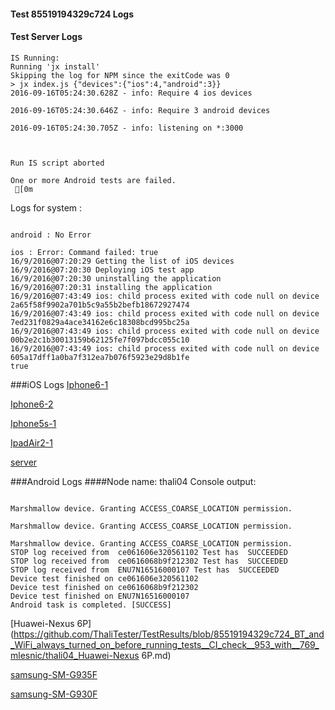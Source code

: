 #### Test 85519194329c724 Logs

#### Test Server Logs
```
IS Running:
Running 'jx install'
Skipping the log for NPM since the exitCode was 0
> jx index.js {"devices":{"ios":4,"android":3}}
2016-09-16T05:24:30.628Z - info: Require 4 ios devices

2016-09-16T05:24:30.646Z - info: Require 3 android devices

2016-09-16T05:24:30.705Z - info: listening on *:3000


 
Run IS script aborted
 
One or more Android tests are failed.
 [0m

```


Logs for system : 
```

android : No Error

ios : Error: Command failed: true
16/9/2016@07:20:29 Getting the list of iOS devices 
16/9/2016@07:20:30 Deploying iOS test app 
16/9/2016@07:20:30 uninstalling the application 
16/9/2016@07:20:31 installing the application 
16/9/2016@07:43:49 ios: child process exited with code null on device 2a65f58f9902a701b5c9a55b2befb18672927474 
16/9/2016@07:43:49 ios: child process exited with code null on device 7ed231f0829a4ace34162e6c18308bcd995bc25a 
16/9/2016@07:43:49 ios: child process exited with code null on device 00b2e2c1b30013159b62125fe7f097bdcc055c10 
16/9/2016@07:43:49 ios: child process exited with code null on device 605a17dff1a0ba7f312ea7b076f5923e29d8b1fe 
true

```
###iOS Logs
[Iphone6-1](https://github.com/ThaliTester/TestResults/blob/85519194329c724_BT_and_WiFi_always_turned_on_before_running_tests__CI_check__953_with__769_mlesnic/iOS_Iphone6-1.md)

[Iphone6-2](https://github.com/ThaliTester/TestResults/blob/85519194329c724_BT_and_WiFi_always_turned_on_before_running_tests__CI_check__953_with__769_mlesnic/iOS_Iphone6-2.md)

[Iphone5s-1](https://github.com/ThaliTester/TestResults/blob/85519194329c724_BT_and_WiFi_always_turned_on_before_running_tests__CI_check__953_with__769_mlesnic/iOS_Iphone5s-1.md)

[IpadAir2-1](https://github.com/ThaliTester/TestResults/blob/85519194329c724_BT_and_WiFi_always_turned_on_before_running_tests__CI_check__953_with__769_mlesnic/iOS_IpadAir2-1.md)

[server](https://github.com/ThaliTester/TestResults/blob/85519194329c724_BT_and_WiFi_always_turned_on_before_running_tests__CI_check__953_with__769_mlesnic/iOS_server.md)




###Android Logs
####Node name: thali04
Console output:
```

Marshmallow device. Granting ACCESS_COARSE_LOCATION permission.

Marshmallow device. Granting ACCESS_COARSE_LOCATION permission.

Marshmallow device. Granting ACCESS_COARSE_LOCATION permission.
STOP log received from  ce061606e320561102 Test has  SUCCEEDED
STOP log received from  ce0616068b9f212302 Test has  SUCCEEDED
STOP log received from  ENU7N16516000107 Test has  SUCCEEDED
Device test finished on ce061606e320561102 
Device test finished on ce0616068b9f212302 
Device test finished on ENU7N16516000107 
Android task is completed. [SUCCESS]
```
[Huawei-Nexus 6P](https://github.com/ThaliTester/TestResults/blob/85519194329c724_BT_and_WiFi_always_turned_on_before_running_tests__CI_check__953_with__769_mlesnic/thali04_Huawei-Nexus 6P.md)

[samsung-SM-G935F](https://github.com/ThaliTester/TestResults/blob/85519194329c724_BT_and_WiFi_always_turned_on_before_running_tests__CI_check__953_with__769_mlesnic/thali04_samsung-SM-G935F.md)

[samsung-SM-G930F](https://github.com/ThaliTester/TestResults/blob/85519194329c724_BT_and_WiFi_always_turned_on_before_running_tests__CI_check__953_with__769_mlesnic/thali04_samsung-SM-G930F.md)


